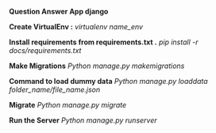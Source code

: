 **Question Answer App django**

**Create VirtualEnv :**  *virtualenv name_env*

**Install requirements from requirements.txt .** *pip install -r docs/requirements.txt*

**Make Migrations** *Python manage.py makemigrations*

**Command to load dummy data** *Python manage.py loaddata folder_name/file_name.json*

**Migrate** *Python manage.py migrate*

**Run the Server** *Python manage.py runserver* 
